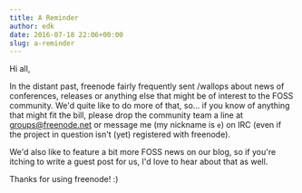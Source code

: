 ```yaml
---
title: A Reminder
author: edk
date: 2016-07-18 22:06+00:00
slug: a-reminder
---
```


Hi all,

In the distant past, freenode fairly frequently sent /wallops about news of
conferences, releases or anything else that might be of interest to the FOSS
community. We'd quite like to do more of that, so… if you know of anything that
might fit the bill, please drop the community team a line at
<groups@freenode.net> or message me (my nickname is `e`) on IRC (even if the
project in question isn't (yet) registered with freenode).

We'd also like to feature a bit more FOSS news on our blog, so if you're itching
to write a guest post for us, I'd love to hear about that as well.

Thanks for using freenode! :)
